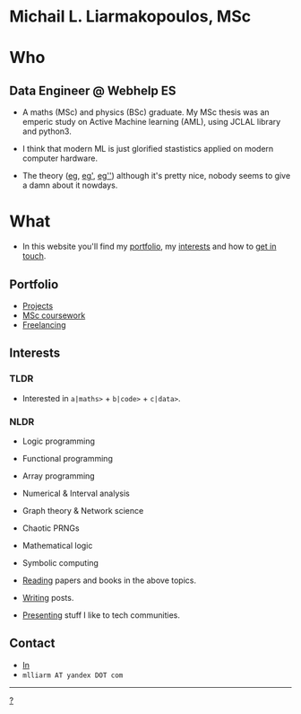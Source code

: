 # Michail L. Liarmakopoulos, MSc

# Who

## Data Engineer @ Webhelp ES

- A maths (MSc) and physics (BSc) graduate. My MSc thesis was an emperic study on Active Machine learning (AML), using JCLAL library and python3.

- I think that modern ML is just glorified stastistics applied on modern computer hardware.

- The theory ([eg](https://en.wikipedia.org/wiki/Vapnik%E2%80%93Chervonenkis_dimension), [eg'](https://en.wikipedia.org/wiki/Probably_approximately_correct_learning), [eg''](https://en.wikipedia.org/wiki/Statistical_learning_theory)) although it's pretty nice, nobody seems to give a damn about it nowdays.

# What

- In this website you'll find my [portfolio](https://github.com/mlliarm/mlliarm.github.io#portfolio), my [interests](https://github.com/mlliarm/mlliarm.github.io#interests) and how to [get in touch](https://github.com/mlliarm/mlliarm.github.io#contact).

## Portfolio

- [Projects](port/projects.md)
- [MSc coursework](port/msc-coursework.md)
- [Freelancing](port/freelancing.md)

## Interests

### TLDR
- Interested in `a|maths>` + `b|code>` + `c|data>`.

### NLDR
- Logic programming
- Functional programming
- Array programming

- Numerical & Interval analysis
- Graph theory & Network science
- Chaotic PRNGs
- Mathematical logic
- Symbolic computing

- [Reading](https://www.goodreads.com/mlliarm) papers and books in the above topics.
- [Writing](https://gist.github.com/mlliarm/0b48f20f08e4912c65328789baf8c983) posts.
- [Presenting](https://mlliarm.github.io/apl-in-bcn/) stuff I like to tech communities.

## Contact

- [In](https://www.linkedin.com/in/mlliarm/)
- `mlliarm ΑΤ yandex DΟΤ com`

---
[?](https://github.com/mlliarm/mlliarm.github.io)